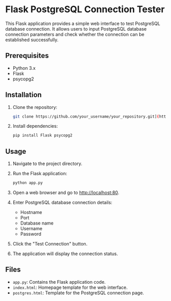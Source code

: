 # Flask PostgreSQL Connection Tester

This Flask application provides a simple web interface to test PostgreSQL database connection. It allows users to input PostgreSQL database connection parameters and check whether the connection can be established successfully.

## Prerequisites

- Python 3.x
- Flask
- psycopg2

## Installation

1. Clone the repository:

    ```bash
    git clone https://github.com/your_username/your_repository.git](https://github.com/14Lucifer/YAFA.git
    ```

2. Install dependencies:

    ```bash
    pip install Flask psycopg2
    ```

## Usage

1. Navigate to the project directory.

2. Run the Flask application:

    ```bash
    python app.py
    ```

3. Open a web browser and go to [http://localhost:80](http://localhost:80).

4. Enter PostgreSQL database connection details:
    - Hostname
    - Port
    - Database name
    - Username
    - Password

5. Click the "Test Connection" button.

6. The application will display the connection status.

## Files

- `app.py`: Contains the Flask application code.
- `index.html`: Homepage template for the web interface.
- `postgres.html`: Template for the PostgreSQL connection page.
